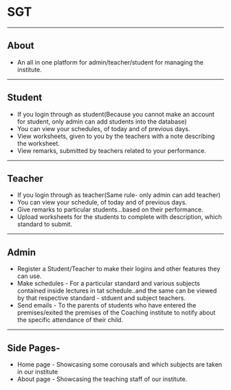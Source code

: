 # SGT

---

## About
- An all in one platform for admin/teacher/student for managing the institute.

---

## Student

- If you login through as student(Because you cannot make an account for student, only admin can add students into the database)
- You can view your schedules, of today and of previous days.
- View worksheets, given to you by the teachers with a note describing the worksheet.
- View remarks, submitted by teachers related to your performance.

---

## Teacher

- If you login through as teacher(Same rule- only admin can add teacher)
- You can view your schedule, of today and of previous days.
- Give remarks to particular students...based on their performance.
- Upload worksheets for the students to complete with description, which standard to submit.

---

## Admin

- Register a Student/Teacher to make their logins and other features they can use.
- Make schedules - For a particular standard and various subjects contained inside lectures in tat schedule..and the same can be viewed by that respective standard - stduent and subject teachers.
- Send emails - To the parents of students who have entered the premises/exited the premises of the Coaching institute to notify about the specific attendance of their child.

---

## Side Pages-
- Home page - Showcasing some corousals and which subjects are taken in our institute
- About page - Showcasing the teaching staff of our institute.
